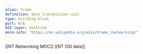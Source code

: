 ```yaml
---
alias: frame
definition: data transmission unit 
type: building block
port: N/A
OSI-layer: datalink
more-info: "https://en.wikipedia.org/wiki/Frame_(networking)"
---
```


[[NT Networking MOC]]
[[NT OSI data]]